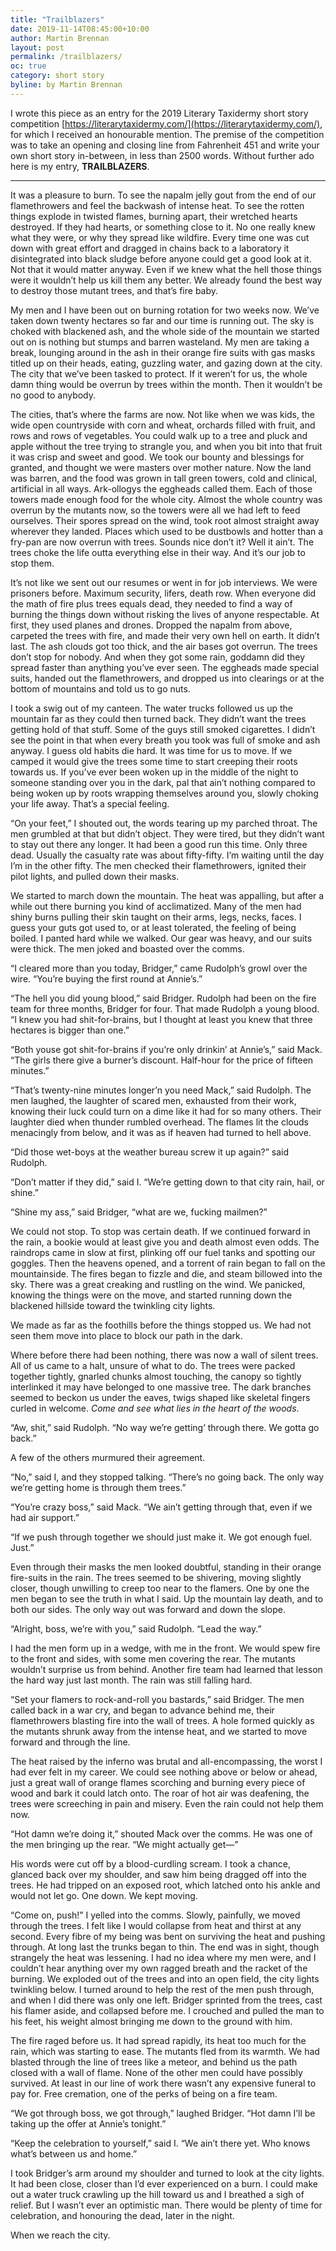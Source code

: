```yaml
---
title: "Trailblazers"
date: 2019-11-14T08:45:00+10:00
author: Martin Brennan
layout: post
permalink: /trailblazers/
oc: true
category: short story
byline: by Martin Brennan
---
```


I wrote this piece as an entry for the 2019 Literary Taxidermy short story competition [https://literarytaxidermy.com/](https://literarytaxidermy.com/), for which I received an honourable mention. The premise of the competition was to take an opening and closing line from Fahrenheit 451 and write your own short story in-between, in less than 2500 words. Without further ado here is my entry, **TRAILBLAZERS**.

<!--more-->

--------------

It was a pleasure to burn. To see the napalm jelly gout from the end of our flamethrowers and feel the backwash of intense heat. To see the rotten things explode in twisted flames, burning apart, their wretched hearts destroyed. If they had hearts, or something close to it. No one really knew what they were, or why they spread like wildfire. Every time one was cut down with great effort and dragged in chains back to a laboratory it disintegrated into black sludge before anyone could get a good look at it. Not that it would matter anyway. Even if we knew what the hell those things were it wouldn’t help us kill them any better. We already found the best way to destroy those mutant trees, and that’s fire baby.

My men and I have been out on burning rotation for two weeks now. We’ve taken down twenty hectares so far and our time is running out. The sky is choked with blackened ash, and the whole side of the mountain we started out on is nothing but stumps and barren wasteland. My men are taking a break, lounging around in the ash in their orange fire suits with gas masks titled up on their heads, eating, guzzling water, and gazing down at the city. The city that we’ve been tasked to protect. If it weren’t for us, the whole damn thing would be overrun by trees within the month. Then it wouldn’t be no good to anybody.

The cities, that’s where the farms are now. Not like when we was kids, the wide open countryside with corn and wheat, orchards filled with fruit, and rows and rows of vegetables. You could walk up to a tree and pluck and apple without the tree trying to strangle you, and when you bit into that fruit it was crisp and sweet and good. We took our bounty and blessings for granted, and thought we were masters over mother nature. Now the land was barren, and the food was grown in tall green towers, cold and clinical, artificial in all ways. Ark-ollogys the eggheads called them. Each of those towers made enough food for the whole city. Almost the whole country was overrun by the mutants now, so the towers were all we had left to feed ourselves. Their spores spread on the wind, took root almost straight away wherever they landed. Places which used to be dustbowls and hotter than a fry-pan are now overrun with trees. Sounds nice don’t it? Well it ain’t. The trees choke the life outta everything else in their way. And it’s our job to stop them.

It’s not like we sent out our resumes or went in for job interviews. We were prisoners before. Maximum security, lifers, death row. When everyone did the math of fire plus trees equals dead, they needed to find a way of burning the things down without risking the lives of anyone respectable. At first, they used planes and drones. Dropped the napalm from above, carpeted the trees with fire, and made their very own hell on earth. It didn’t last. The ash clouds got too thick, and the air bases got overrun. The trees don’t stop for nobody. And when they got some rain, goddamn did they spread faster than anything you’ve ever seen. The eggheads made special suits, handed out the flamethrowers, and dropped us into clearings or at the bottom of mountains and told us to go nuts.

I took a swig out of my canteen. The water trucks followed us up the mountain far as they could then turned back. They didn’t want the trees getting hold of that stuff. Some of the guys still smoked cigarettes. I didn’t see the point in that when every breath you took was full of smoke and ash anyway. I guess old habits die hard. It was time for us to move. If we camped it would give the trees some time to start creeping their roots towards us. If you’ve ever been woken up in the middle of the night to someone standing over you in the dark, pal that ain’t nothing compared to being woken up by roots wrapping themselves around you, slowly choking your life away. That’s a special feeling.
	
“On your feet,” I shouted out, the words tearing up my parched throat. The men grumbled at that but didn’t object. They were tired, but they didn’t want to stay out there any longer. It had been a good run this time. Only three dead. Usually the casualty rate was about fifty-fifty. I’m waiting until the day I’m in the other fifty. The men checked their flamethrowers, ignited their pilot lights, and pulled down their masks.
	
We started to march down the mountain. The heat was appalling, but after a while out there burning you kind of acclimatized. Many of the men had shiny burns pulling their skin taught on their arms, legs, necks, faces. I guess your guts got used to, or at least tolerated, the feeling of being boiled. I panted hard while we walked. Our gear was heavy, and our suits were thick. The men joked and boasted over the comms.
	
“I cleared more than you today, Bridger,” came Rudolph’s growl over the wire. “You’re buying the first round at Annie’s.”

“The hell you did young blood,” said Bridger. Rudolph had been on the fire team for three months, Bridger for four. That made Rudolph a young blood. “I knew you had shit-for-brains, but I thought at least you knew that three hectares is bigger than one.”

“Both youse got shit-for-brains if you’re only drinkin’ at Annie’s,” said Mack. “The girls there give a burner’s discount. Half-hour for the price of fifteen minutes.”

“That’s twenty-nine minutes longer’n you need Mack,” said Rudolph. The men laughed, the laughter of scared men, exhausted from their work, knowing their luck could turn on a dime like it had for so many others. Their laughter died when thunder rumbled overhead. The flames lit the clouds menacingly from below, and it was as if heaven had turned to hell above.

“Did those wet-boys at the weather bureau screw it up again?” said Rudolph.

“Don’t matter if they did,” said I. “We’re getting down to that city rain, hail, or shine.”

“Shine my ass,” said Bridger, “what are we, fucking mailmen?”

We could not stop. To stop was certain death. If we continued forward in the rain, a bookie would at least give you and death almost even odds. The raindrops came in slow at first, plinking off our fuel tanks and spotting our goggles. Then the heavens opened, and a torrent of rain began to fall on the mountainside. The fires began to fizzle and die, and steam billowed into the sky. There was a great creaking and rustling on the wind. We panicked, knowing the things were on the move, and started running down the blackened hillside toward the twinkling city lights.

We made as far as the foothills before the things stopped us. We had not seen them move into place to block our path in the dark.

Where before there had been nothing, there was now a wall of silent trees. All of us came to a halt, unsure of what to do. The trees were packed together tightly, gnarled chunks almost touching, the canopy so tightly interlinked it may have belonged to one massive tree. The dark branches seemed to beckon us under the eaves, twigs shaped like skeletal fingers curled in welcome. _Come and see what lies in the heart of the woods_.

“Aw, shit,” said Rudolph. “No way we’re getting’ through there. We gotta go back.”

A few of the others murmured their agreement.

“No,” said I, and they stopped talking. “There’s no going back. The only way we’re getting home is through them trees.”

“You’re crazy boss,” said Mack. “We ain’t getting through that, even if we had air support.”

“If we push through together we should just make it. We got enough fuel. Just.”

Even through their masks the men looked doubtful, standing in their orange fire-suits in the rain. The trees seemed to be shivering, moving slightly closer, though unwilling to creep too near to the flamers. One by one the men began to see the truth in what I said. Up the mountain lay death, and to both our sides. The only way out was forward and down the slope.

“Alright, boss, we’re with you,” said Rudolph. “Lead the way.”

I had the men form up in a wedge, with me in the front. We would spew fire to the front and sides, with some men covering the rear. The mutants wouldn’t surprise us from behind. Another fire team had learned that lesson the hard way just last month. The rain was still falling hard.

“Set your flamers to rock-and-roll you bastards,” said Bridger. The men called back in a war cry, and began to advance behind me, their flamethrowers blasting fire into the wall of trees. A hole formed quickly as the mutants shrunk away from the intense heat, and we started to move forward and through the line.

The heat raised by the inferno was brutal and all-encompassing, the worst I had ever felt in my career. We could see nothing above or below or ahead, just a great wall of orange flames scorching and burning every piece of wood and bark it could latch onto. The roar of hot air was deafening, the trees were screeching in pain and misery. Even the rain could not help them now.

“Hot damn we’re doing it,” shouted Mack over the comms. He was one of the men bringing up the rear. “We might actually get—”

His words were cut off by a blood-curdling scream. I took a chance, glanced back over my shoulder, and saw him being dragged off into the trees. He had tripped on an exposed root, which latched onto his ankle and would not let go. One down. We kept moving.

“Come on, push!” I yelled into the comms. Slowly, painfully, we moved through the trees. I felt like I would collapse from heat and thirst at any second. Every fibre of my being was bent on surviving the heat and pushing through. At long last the trunks began to thin. The end was in sight, though strangely the heat was lessening. I had no idea where my men were, and I couldn’t hear anything over my own ragged breath and the racket of the burning. We exploded out of the trees and into an open field, the city lights twinkling below. I turned around to help the rest of the men push through, and when I did there was only one left. Bridger sprinted from the trees, cast his flamer aside, and collapsed before me. I crouched and pulled the man to his feet, his weight almost bringing me down to the ground with him.

The fire raged before us. It had spread rapidly, its heat too much for the rain, which was starting to ease. The mutants fled from its warmth. We had blasted through the line of trees like a meteor, and behind us the path closed with a wall of flame. None of the other men could have possibly survived. At least in our line of work there wasn’t any expensive funeral to pay for. Free cremation, one of the perks of being on a fire team.

“We got through boss, we got through,” laughed Bridger. “Hot damn I’ll be taking up the offer at Annie’s tonight.”

“Keep the celebration to yourself,” said I. “We ain’t there yet. Who knows what’s between us and home.”

I took Bridger’s arm around my shoulder and turned to look at the city lights. It had been close, closer than I’d ever experienced on a burn. I could make out a water truck crawling up the hill toward us and I breathed a sigh of relief. But I wasn’t ever an optimistic man. There would be plenty of time for celebration, and honouring the dead, later in the night.

When we reach the city.
